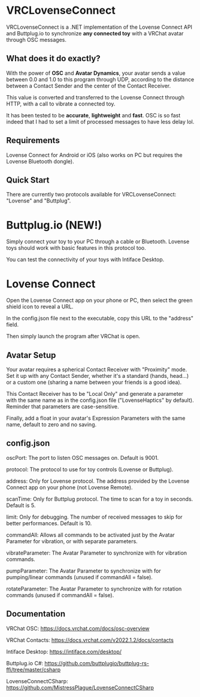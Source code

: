 # VRCLovenseConnect
VRCLovenseConnect is a .NET implementation of the Lovense Connect API and Buttplug.io to synchronize **any connected toy** with a VRChat avatar through OSC messages.

## What does it do exactly?
With the power of **OSC** and **Avatar Dynamics**, your avatar sends a value between 0.0 and 1.0 to this program through UDP, according to the distance between a Contact Sender and the center of the Contact Receiver.

This value is converted and transferred to the Lovense Connect through HTTP, with a call to vibrate a connected toy.

It has been tested to be **accurate**, **lightweight** and **fast**. OSC is so fast indeed that I had to set a limit of processed messages to have less delay lol.

## Requirements
Lovense Connect for Android or iOS (also works on PC but requires the Lovense Bluetooth dongle).

## Quick Start
There are currently two protocols available for VRCLovenseConnect: "Lovense" and "Buttplug".

# Buttplug.io (NEW!)
Simply connect your toy to your PC through a cable or Bluetooth. Lovense toys should work with basic features in this protocol too.

You can test the connectivity of your toys with Intiface Desktop.

# Lovense Connect
Open the Lovense Connect app on your phone or PC, then select the green shield icon to reveal a URL.

In the config.json file next to the executable, copy this URL to the "address" field.

Then simply launch the program after VRChat is open.

## Avatar Setup
Your avatar requires a spherical Contact Receiver with "Proximity" mode. Set it up with any Contact Sender, whether it's a standard (hands, head...) or a custom one (sharing a name between your friends is a good idea).

This Contact Receiver has to be "Local Only" and generate a parameter with the same name as in the config.json file ("LovenseHaptics" by default). Reminder that parameters are case-sensitive.

Finally, add a float in your avatar's Expression Parameters with the same name, default to zero and no saving.

## config.json
oscPort: The port to listen OSC messages on. Default is 9001.

protocol: The protocol to use for toy controls (Lovense or Buttplug).

address: Only for Lovense protocol. The address provided by the Lovense Connect app on your phone (not Lovense Remote).

scanTime: Only for Buttplug protocol. The time to scan for a toy in seconds. Default is 5.

limit: Only for debugging. The number of received messages to skip for better performances. Default is 10.

commandAll: Allows all commands to be activated just by the Avatar Parameter for vibration, or with separate parameters.

vibrateParameter: The Avatar Parameter to synchronize with for vibration commands.

pumpParameter: The Avatar Parameter to synchronize with for pumping/linear commands (unused if commandAll = false).

rotateParameter: The Avatar Parameter to synchronize with for rotation commands (unused if commandAll = false).

## Documentation
VRChat OSC: https://docs.vrchat.com/docs/osc-overview

VRChat Contacts: https://docs.vrchat.com/v2022.1.2/docs/contacts

Intiface Desktop: https://intiface.com/desktop/

Buttplug.io C#: https://github.com/buttplugio/buttplug-rs-ffi/tree/master/csharp

LovenseConnectCSharp: https://github.com/MistressPlague/LovenseConnectCSharp
